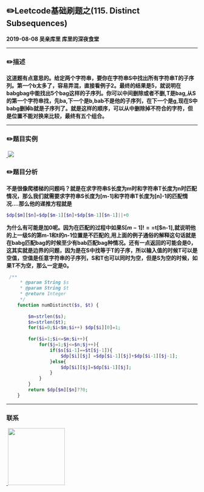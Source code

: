 ## :pencil2:Leetcode基础刷题之(115. Distinct Subsequences)
**2019-08-08 吴亲库里 库里的深夜食堂**
****
### :pencil2:描述
**这道题有点意思的。给定两个字符串，要你在字符串S中找出所有字符串T的子序列。第一个b太多了，容易弄混，直接看例子2。最终的结果是5，就说明在babgbag中能找出5个bag这样的子序列。你可以中间删除或者不删,T是bag,从S的第一个字符串找，先ba,下一个是b,bab不是他的子序列，在下一个是g,现在S中babg删掉b就是子序列了。就是这样的顺序，可以从中删除掉不符合的字符，但是位置不能对换来比较，最终有五个组合。**
****
### :pencil2:题目实例
<a href="https://github.com/wuqinqiang/">
​    <img src="https://github.com/wuqinqiang/Lettcode-php/blob/master/images/115.png">
</a> 

### :pencil2:题目分析
**不是很像爬楼梯的问题吗？就是在求字符串S长度为m时和字符串T长度为n时匹配情况，那么我们就需要求字符串S长度为[m-1]和字符串T长度为[n]-1的匹配情况....那么他的递推方程就是**
```php
$dp[$m][$n]=$dp[$m-1][$n]+$dp[$m-1][$n-1]||+0
```
**为什么有可能是加0呢。因为在匹配的过程中如果S[$m-1] !==$t[$n-1],就说明他的上一级S的第m-1和t的n-1位置是不匹配的,用上面的例子通俗的解释这句话就是在babg匹配bag的时候至少有bab匹配bag种情况。还有一点返回的可能会是0，这其实就是边界的问题，因为是在S中找等于T的子序，所以输入值的时候T可以是空值，空值是任意字符串的子序列，S和T也可以同时为空，但是S为空的时候，如果T不为空，那么一定是0。**

```php
 /**
     * @param String $s
     * @param String $t
     * @return Integer
     */
    function numDistinct($s, $t) {
        
        $m=strlen($s);
        $n=strlen($t);
        for($i=0;$i<$m;$i++) $dp[$i][0]=1;
                
        for($i=1;$i<=$m;$i++){
            for($j=1;$j<=$n;$j++){
                if($s[$i-1]==$t[$j-1]){
                    $dp[$i][$j] =$dp[$i-1][$j]+$dp[$i-1][$j-1];
                }else{
                    $dp[$i][$j]=$dp[$i-1][$j];
                }
            }
        }
        return $dp[$m][$n]??0;
    }

```
****

### 联系

<a href="https://github.com/wuqinqiang/">
​    <img src="https://github.com/wuqinqiang/Lettcode-php/blob/master/qrcode_for_gh_c194f9d4cdb1_430.jpg" width="150px" height="150px">
</a> 
   
    
    
    


